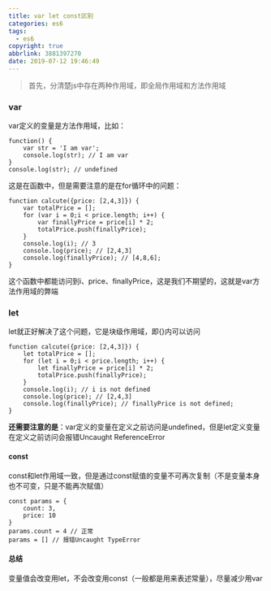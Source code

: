 ```yaml
---
title: var let const区别
categories: es6
tags:
  - es6
copyright: true
abbrlink: 3881397270
date: 2019-07-12 19:46:49
---
```


> 首先，分清楚js中存在两种作用域，即全局作用域和方法作用域
### var
var定义的变量是方法作用域，比如：
```
function() {
    var str = 'I am var';
    console.log(str); // I am var
}
console.log(str); // undefined
```
这是在函数中，但是需要注意的是在for循环中的问题：

```
function calcute({price: [2,4,3]}) {
    var totalPrice = [];
    for (var i = 0;i < price.length; i++) {
        var finallyPrice = price[i] * 2;
        totalPrice.push(finallyPrice);
    }
    console.log(i); // 3
    console.log(price); // [2,4,3]
    console.log(finallyPrice); // [4,8,6];
}
```
这个函数中都能访问到i、price、finallyPrice，这是我们不期望的，这就是var方法作用域的弊端
### let
let就正好解决了这个问题，它是块级作用域，即{}内可以访问
```
function calcute({price: [2,4,3]}) {
    let totalPrice = [];
    for (let i = 0;i < price.length; i++) {
        let finallyPrice = price[i] * 2;
        totalPrice.push(finallyPrice);
    }
    console.log(i); // i is not defined
    console.log(price); // [2,4,3]
    console.log(finallyPrice); // finallyPrice is not defined;
}
```
**还需要注意的是**：var定义的变量在定义之前访问是undefined，但是let定义变量在定义之前访问会报错Uncaught ReferenceError
#### const
const和let作用域一致，但是通过const赋值的变量不可再次复制（不是变量本身也不可变，只是不能再次赋值）

```
const params = {
    count: 3,
    price: 10
}
params.count = 4 // 正常
params = [] // 报错Uncaught TypeError
```
#### 总结
变量值会改变用let，不会改变用const（一般都是用来表述常量），尽量减少用var